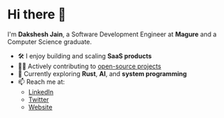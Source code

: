 # Hi there 👋

I'm **Dakshesh Jain**, a Software Development Engineer at **Magure** and a Computer Science graduate.

- 🛠️ I enjoy building and scaling **SaaS products**
- 🧑‍💻 Actively contributing to [open-source projects](https://github.com/stars/dakshesh14/lists/giving-back)
- 🚀 Currently exploring **Rust**, **AI**, and **system programming**
- 📫 Reach me at:
  - [LinkedIn](https://www.linkedin.com/in/dakshesh-jain/)
  - [Twitter](https://twitter.com/_dakshesh)
  - [Website](https://dakshesh.me)
